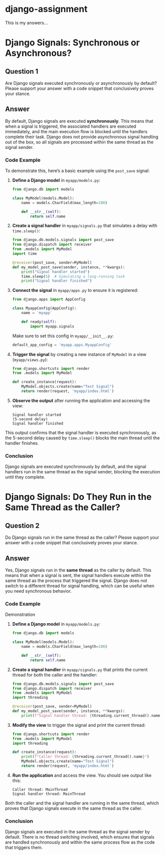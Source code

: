 # django-assignment

This is my answers...

# Django Signals: Synchronous or Asynchronous?

## Question 1

Are Django signals executed synchronously or asynchronously by default? Please support your answer with a code snippet that conclusively proves your stance.

## Answer

By default, Django signals are executed **synchronously**. This means that when a signal is triggered, the associated handlers are executed immediately, and the main execution flow is blocked until the handlers complete their task. Django does not provide asynchronous signal handling out of the box, so all signals are processed within the same thread as the signal sender.

### Code Example

To demonstrate this, here’s a basic example using the `post_save` signal:

1. **Define a Django model** in `myapp/models.py`:

    ```python
    from django.db import models

    class MyModel(models.Model):
        name = models.CharField(max_length=100)

        def __str__(self):
            return self.name
    ```

2. **Create a signal handler** in `myapp/signals.py` that simulates a delay with `time.sleep()`:

    ```python
    from django.db.models.signals import post_save
    from django.dispatch import receiver
    from .models import MyModel
    import time

    @receiver(post_save, sender=MyModel)
    def my_model_post_save(sender, instance, **kwargs):
        print("Signal handler started")
        time.sleep(5)  # Simulating a long-running task
        print("Signal handler finished")
    ```

3. **Connect the signal** in `myapp/apps.py` to ensure it is registered:

    ```python
    from django.apps import AppConfig

    class MyappConfig(AppConfig):
        name = 'myapp'

        def ready(self):
            import myapp.signals
    ```

    Make sure to set this config in `myapp/__init__.py`:

    ```python
    default_app_config = 'myapp.apps.MyappConfig'
    ```

4. **Trigger the signal** by creating a new instance of `MyModel` in a view (`myapp/views.py`):

    ```python
    from django.shortcuts import render
    from .models import MyModel

    def create_instance(request):
        MyModel.objects.create(name="Test Signal")
        return render(request, 'myapp/index.html')
    ```

5. **Observe the output** after running the application and accessing the view:

    ```
    Signal handler started
    (5-second delay)
    Signal handler finished
    ```

This output confirms that the signal handler is executed synchronously, as the 5-second delay caused by `time.sleep()` blocks the main thread until the handler finishes.

### Conclusion

Django signals are executed synchronously by default, and the signal handlers run in the same thread as the signal sender, blocking the execution until they complete.


# Django Signals: Do They Run in the Same Thread as the Caller?

## Question 2

Do Django signals run in the same thread as the caller? Please support your answer with a code snippet that conclusively proves your stance.

## Answer

Yes, Django signals run in the **same thread** as the caller by default. This means that when a signal is sent, the signal handlers execute within the same thread as the process that triggered the signal. Django does not switch to a different thread for signal handling, which can be useful when you need synchronous behavior.

### Code Example

Demonstration

1. **Define a Django model** in `myapp/models.py`:

    ```python
    from django.db import models

    class MyModel(models.Model):
        name = models.CharField(max_length=100)

        def __str__(self):
            return self.name
    ```

2. **Create a signal handler** in `myapp/signals.py` that prints the current thread for both the caller and the handler:

    ```python
    from django.db.models.signals import post_save
    from django.dispatch import receiver
    from .models import MyModel
    import threading

    @receiver(post_save, sender=MyModel)
    def my_model_post_save(sender, instance, **kwargs):
        print(f"Signal handler thread: {threading.current_thread().name}")
    ```

3. **Modify the view** to trigger the signal and print the current thread:

    ```python
    from django.shortcuts import render
    from .models import MyModel
    import threading

    def create_instance(request):
        print(f"Caller thread: {threading.current_thread().name}")
        MyModel.objects.create(name="Test Signal")
        return render(request, 'myapp/index.html')
    ```

4. **Run the application** and access the view. You should see output like this:

    ```
    Caller thread: MainThread
    Signal handler thread: MainThread
    ```

Both the caller and the signal handler are running in the same thread, which proves that Django signals execute in the same thread as the caller.

### Conclusion

Django signals are executed in the same thread as the signal sender by default. There is no thread switching involved, which ensures that signals are handled synchronously and within the same process flow as the code that triggers them.
